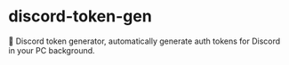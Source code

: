 # discord-token-gen
💬 Discord token generator, automatically generate auth tokens for Discord in your PC background.
